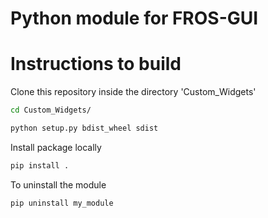# Python module for FROS-GUI



# Instructions to build 

Clone this repository inside the directory 'Custom_Widgets' 


```sh
cd Custom_Widgets/
```

```sh
python setup.py bdist_wheel sdist
```
Install package locally

```sh
pip install .
```
To uninstall the module

```sh
pip uninstall my_module
```